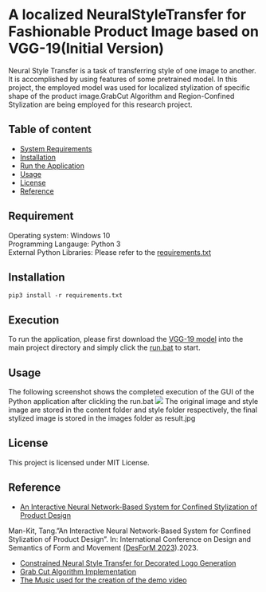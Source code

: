 A localized NeuralStyleTransfer for Fashionable Product Image based on VGG-19(Initial Version)
======================

Neural Style Transfer is a task of transferring style
of one image to another. It is accomplished by using features of some pretrained model.
In this project, the employed model was used for localized stylization of specific shape
of the product image.GrabCut Algorithm and Region-Confined Stylization are being employed
for this research project.

## Table of content

- [System Requirements](#Requirement)
- [Installation](#Installation)
- [Run the Application](#Execution)
- [Usage](#Usage)
- [License](#license)
- [Reference](#Reference)

## Requirement
Operating system: Windows 10 <br />
Programming Langauge: Python 3 <br />
External Python Libraries: Please refer to the [requirements.txt](https://github.com/jackyt1010/An-Interactive-Neural-Network-Based-System-for-Confined-Stylization-of-Product-Design/blob/main/requirements.txt)

## Installation

```pip3 install -r requirements.txt```

## Execution
To run the application, please first download the [VGG-19 model](https://mega.nz/file/QDElFIZY#Gk99DLTosoDI-gvB8Fg6YvaBNDhVMyLptVJfeV_tDrY) into the main project directory and simply click the [run.bat](https://github.com/jackyt1010/An-Interactive-Neural-Network-Based-System-for-Contained-Stylization-of-Product-Design/blob/main/run.bat) to start.

## Usage
The following screenshot shows the completed execution of the GUI of the Python application after clickling the run.bat
![](https://github.com/jackyt1010/An-Interactive-Neural-Network-Based-System-for-Contained-Stylization-of-Product-Design/blob/main/gui.jpg)
The original image and style image are stored in the content folder and style folder respectively, the final stylized image is stored in the images folder as result.jpg

## License

This project is licensed under MIT License.

## Reference
* [An Interactive Neural Network-Based System for Confined Stylization of Product Design](https://github.com/jackyt1010/An-Interactive-Neural-Network-Based-System-for-Contained-Stylization-of-Product-Design/edit/main/README.md)

 Man-Kit, Tang.”An Interactive Neural Network-Based System for Confined Stylization of Product Design”. In: International Conference on Design and Semantics of Form and Movement [(DesForM 2023](https://www.desform2023.org/)).2023.
* [Constrained Neural Style Transfer for Decorated Logo Generation](https://github.com/gttugsuu/Constrained-Neural-Style-Transfer-for-Decorated-Logo-Generation)
* [Grab Cut Algorithm Implementation](https://github.com/louisfb01/iterative-grabcut)
* [The Music used for the creation of the demo video](https://imperss.bandcamp.com/track/reflection)
